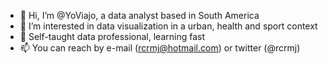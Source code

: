 - 👋 Hi, I’m @YoViajo, a data analyst based in South America
- 👀 I’m interested in data visualization in a urban, health and sport context
- 🌱 Self-taught data professional, learning fast
- 📫 You can reach by e-mail (rcrmj@hotmail.com) or twitter (@rcrmj)

<!---
YoViajo/YoViajo is a ✨ special ✨ repository because its `README.md` (this file) appears on your GitHub profile.
You can click the Preview link to take a look at your changes.
--->
